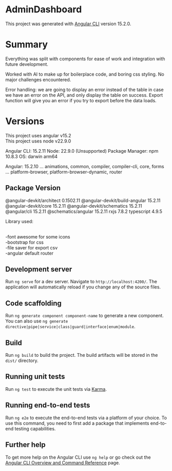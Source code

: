 # AdminDashboard

This project was generated with [Angular CLI](https://github.com/angular/angular-cli) version 15.2.0.

# Summary 

Everything was split with components for ease of work and integration with future development.

Worked with AI to make up for boilerplace code, and boring css styling. No major challenges encountered.

Error handling: we are going to display an error instead of the table in case we have an error on the API, and only display the table on success. Export function will give you an error if you try to export before the data loads.

# Versions

This project uses angular v15.2<br/>
This project uses node v22.9.0<br/>

Angular CLI: 15.2.11
Node: 22.9.0 (Unsupported)
Package Manager: npm 10.8.3
OS: darwin arm64

Angular: 15.2.10
... animations, common, compiler, compiler-cli, core, forms
... platform-browser, platform-browser-dynamic, router

Package                         Version
---------------------------------------------------------
@angular-devkit/architect       0.1502.11
@angular-devkit/build-angular   15.2.11
@angular-devkit/core            15.2.11
@angular-devkit/schematics      15.2.11
@angular/cli                    15.2.11
@schematics/angular             15.2.11
rxjs                            7.8.2
typescript                      4.9.5



Library used:<br/><br/>
 
-font awesome for some icons<br/>
-bootstrap for css<br/>
-file saver for export csv<br/>
-angular default router<br/>

## Development server

Run `ng serve` for a dev server. Navigate to `http://localhost:4200/`. The application will automatically reload if you change any of the source files.

## Code scaffolding

Run `ng generate component component-name` to generate a new component. You can also use `ng generate directive|pipe|service|class|guard|interface|enum|module`.

## Build

Run `ng build` to build the project. The build artifacts will be stored in the `dist/` directory.

## Running unit tests

Run `ng test` to execute the unit tests via [Karma](https://karma-runner.github.io).

## Running end-to-end tests

Run `ng e2e` to execute the end-to-end tests via a platform of your choice. To use this command, you need to first add a package that implements end-to-end testing capabilities.

## Further help

To get more help on the Angular CLI use `ng help` or go check out the [Angular CLI Overview and Command Reference](https://angular.io/cli) page.
